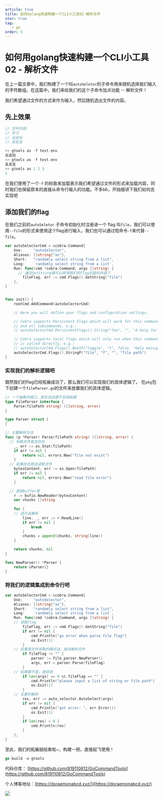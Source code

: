 ```yaml
---
article: true
title: 如何Golang快速构建一个CLI小工具02-解析文件
star: true
tag:
   - go
order: 5
---
```


# 如何用golang快速构建一个CLI小工具02 - 解析文件

在上一篇文章中，我们构建了一个叫`autoSeletor`的子命令用来随机选择我们输入的字符数组。在这篇中，我们来给我们的这个子命令加点功能 -- 解析文件！

我们希望通过文件的方式来作为输入，然后随机选出文件的内容。



## 先上效果

```go
// 文件内容:
// 学习
// 出去玩
// 走走走

>> gtools as -f test.env
出去玩
>> gtools as -f test.env
走走走
>> gtools as 1 2 3
1
```

在我们使用了一个`-f`  的标致来加载表示我们希望通过文件的形式来加载内容，同时我们也保留原本的直接从命令行输入的功能。不多bb，开始细讲下我们如何去实现吧



## 添加我们的flag

在我们之前的`autoSeletor` 子命令初始化时注册进一个 flag 叫`file`，我们可以使用`--file`的形式来使用这个flag进行输入，我们也可以通过短命令`-f`来代替`--file`。 

```go
var autoSelectorCmd = &cobra.Command{
	Use:     "autoSelector",
	Aliases: []string{"as"},
	Short:   "randomly select string from a list",
	Long:    `randomly select string from a list`,
	Run: func(cmd *cobra.Command, args []string) {
	  // 通过GetString接可以获得我们的flag后面的内容了
		fileFlag, err := cmd.Flags().GetString("file")
	},
}


func init() {
	rootCmd.AddCommand(autoSelectorCmd)

	// Here you will define your flags and configuration settings.

	// Cobra supports Persistent Flags which will work for this command
	// and all subcommands, e.g.:
	// autoSelectorCmd.PersistentFlags().String("foo", "", "A help for foo")

	// Cobra supports local flags which will only run when this command
	// is called directly, e.g.:
	// autoSelectorCmd.Flags().BoolP("toggle", "t", false, "Help message for toggle")
	autoSelectorCmd.Flags().StringP("file", "f", "", "file path")
}
```



### 实现我们的解析逻辑吧

既然我们的flag已经拓展成功了，那么我们可以实现我们的具体逻辑了。 在`pkg`包下创建一个`fileParser.go`的文件来放置我们的具体逻辑。

```go
// 一个抽象的接口，放在这边便于后续拓展
type FileParser interface {
	Parse(filePath string) ([]string, error)
}

type Parser struct {
}

// 主要解析方法
func (p *Parser) Parse(filePath string) ([]string, error) {
  // 判断文件是否存在
	_, err := os.Stat(filePath)
	if err != nil {
		return nil, errors.New("file not exist")
	}
  // 如果存在就去读取文件
	bytesContent, err := os.Open(filePath)
	if err != nil {
		return nil, errors.New("read file error")
	}

  // 放到buffer里
	r := bufio.NewReader(bytesContent)
	var chunks []string
  
	for {
    // 逐行去解析
		line, _, err := r.ReadLine()
		if err != nil {
			break
		}
		chunks = append(chunks, string(line))
	}

	return chunks, nil
}

func NewParser() *Parser {
	return &Parser{}
}
```



### 将我们的逻辑集成到命令行吧

```go
var autoSelectorCmd = &cobra.Command{
	Use:     "autoSelector",
	Aliases: []string{"as"},
	Short:   "randomly select string from a list",
	Long:    `randomly select string from a list`,
	Run: func(cmd *cobra.Command, args []string) {
    // 读取flag
		fileFlag, err := cmd.Flags().GetString("file")
		if err != nil {
			cmd.Println("go error when parse file flag")
			os.Exit(1)
		}
    // 如果是文件读取的模式话，就去解析文件
		if fileFlag != "" {
			parser := file_parser.NewParser()
			args, err = parser.Parse(fileFlag)
		}
    // 如果都不是，就结束
		if len(args) == 0 && fileFlag == "" {
			cmd.Println("please input a list of string or file path")
			os.Exit(1)
		}
    // 主要的解析
		res, err := auto_selector.AutoSelect(args)
		if err != nil {
			cmd.Println("got error: ", err.Error())
			os.Exit(1)
		}
		if len(res) > 0 {
			cmd.Println(res)
		}
	},
}
```



至此，我们的拓展就结束啦~，构建一把，直接起飞使用！

```go
go build -o gtools
```





代码仓库： [https://github.com/819110812/GoCommandTools](https://github.com/819110812/GoCommandTools)

个人博客地址：[https://doraemonabcd.xyz/]([https://doraemonabcd.xyz/)



![](https://golearning.oss-cn-shanghai.aliyuncs.com/obsidian扫码_搜索联合传播样式-标准色版.png)

